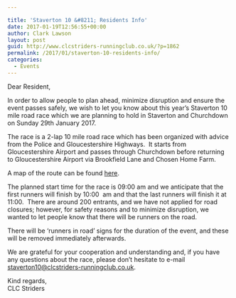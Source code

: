 ```yaml
---

title: 'Staverton 10 &#8211; Residents Info'
date: 2017-01-19T12:56:55+00:00
author: Clark Lawson
layout: post
guid: http://www.clcstriders-runningclub.co.uk/?p=1862
permalink: /2017/01/staverton-10-residents-info/
categories:
  - Events
---
```

Dear Resident,

In order to allow people to plan ahead, minimize disruption and ensure the event passes safely, we wish to let you know about this year’s Staverton 10 mile road race which we are planning to hold in Staverton and Churchdown on Sunday 29th&nbsp;January 2017.

The race is a 2-lap 10 mile road race which has been organized with advice from the Police and Gloucestershire Highways.&nbsp; It starts from Gloucestershire Airport and passes through Churchdown before returning to Gloucestershire Airport via Brookfield Lane and Chosen Home Farm.

A map of the route can be found [<u>here</u>](http://www.clcstriders-runningclub.co.uk/wplive/wp-content/uploads/2015/11/Plan-1-Route-Map.pdf).

The planned start time for the race is 09:00 am and we anticipate that the first runners will finish&nbsp;by 10:00 &nbsp;am and that the last runners will finish it at 11:00.&nbsp; There are around 200 entrants, and we have not applied for road closures; however, for safety reasons and to minimize disruption, we wanted to let people know that there will be runners on the road.

There will be ‘runners in road’ signs for the duration of the event, and these will be removed immediately afterwards.

We are grateful for your cooperation and understanding and, if you have any questions about the race, please don’t hesitate to e-mail <staverton10@clcstriders-runningclub.co.uk>.

Kind regards,  
CLC Striders